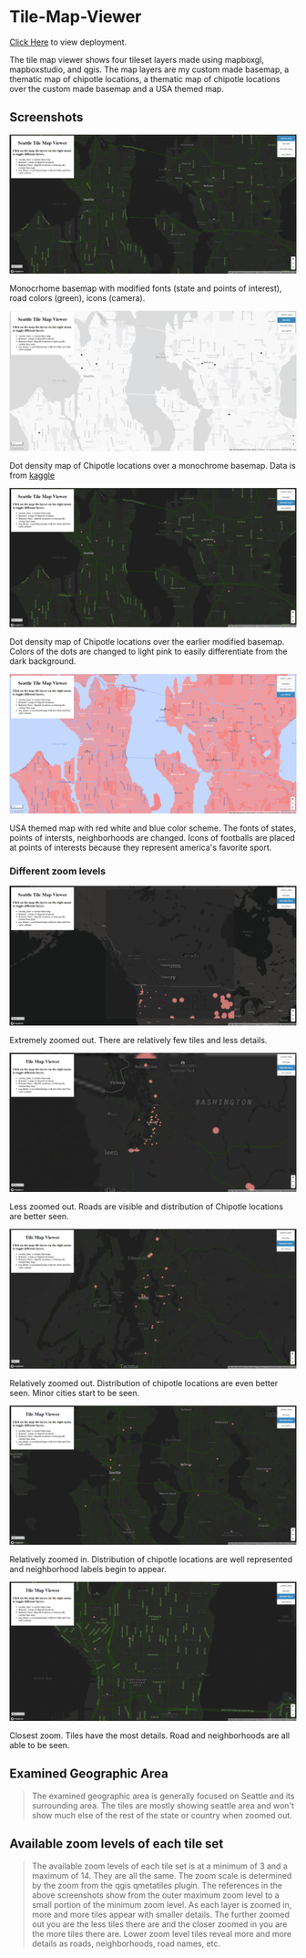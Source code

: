 # Tile-Map-Viewer

[Click Here](https://kyleung1.github.io/Tile-Map-Viewer/) to view deployment.

The tile map viewer shows four tileset layers made using mapboxgl, mapboxstudio, and qgis. The map layers are my custom made basemap, a thematic map of chipotle locations, a thematic map of chipotle locations over the custom made basemap and a USA themed map.

## Screenshots

![custom base map](assets/img/custom_base.PNG)

Monocrhome basemap with modified fonts (state and points of interest), road colors (green), icons (camera).

![thematic map of chipotle](assets/img/thematic.PNG)

Dot density map of Chipotle locations over a monochrome basemap. Data is from [kaggle](https://www.kaggle.com/datasets/jeffreybraun/chipotle-locations)

![thematic map of chipotle over custom base map](assets/img/thematic%2Bbase.PNG)

Dot density map of Chipotle locations over the earlier modified basemap. Colors of the dots are changed to light pink to easily differentiate from the dark background.

![usa themed map](assets/img/usa_theme.PNG)

USA themed map with red white and blue color scheme. The fonts of states, points of intersts, neighborhoods are changed. Icons of footballs are placed at points of interests because they represent america's favorite sport.

### Different zoom levels

![zoom far](assets/img/zoom1.PNG)

Extremely zoomed out. There are relatively few tiles and less details.

![zoom less far](assets/img/zoom2.PNG)

Less zoomed out. Roads are visible and distribution of Chipotle locations are better seen.

![zoom less less far](assets/img/zoom3.PNG)

Relatively zoomed out. Distribution of chipotle locations are even better seen. Minor cities start to be seen.

![zoom closer](assets/img/zoom4.PNG)

Relatively zoomed in. Distribution of chipotle locations are well represented and neighborhood labels begin to appear.

![zoom closest](assets/img/zoom5.PNG)

Closest zoom. Tiles have the most details. Road and neighborhoods are all able to be seen.

## Examined Geographic Area

> The examined geographic area is generally focused on Seattle and its surrounding area. The tiles are mostly showing seattle area and won't show much else of the rest of the state or country when zoomed out.

## Available zoom levels of each tile set

> The available zoom levels of each tile set is at a minimum of 3 and a maximum of 14. They are all the same. The zoom scale is determined by the zoom from the qgis qmetatiles plugin. The references in the above screenshots show from the outer maximum zoom level to a small portion of the minimum zoom level. As each layer is zoomed in, more and more tiles appear with smaller details. The further zoomed out you are the less tiles there are and the closer zoomed in you are the more tiles there are. Lower zoom level tiles reveal more and more details as roads, neighborhoods, road names, etc.
